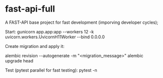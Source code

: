 # fast-api-full
A FAST-API base project for fast development (imporving developer cycles);

Start:
gunicorn app.app:app --workers 12 -k uvicorn.workers.UvicornH11Worker --bind 0.0.0.0

Create migration and apply it:

alembic revision --autogenerate -m "<migration_message>"
alembic upgrade head


Test (pytest parallel for fast testing):
pytest -n <cores>
